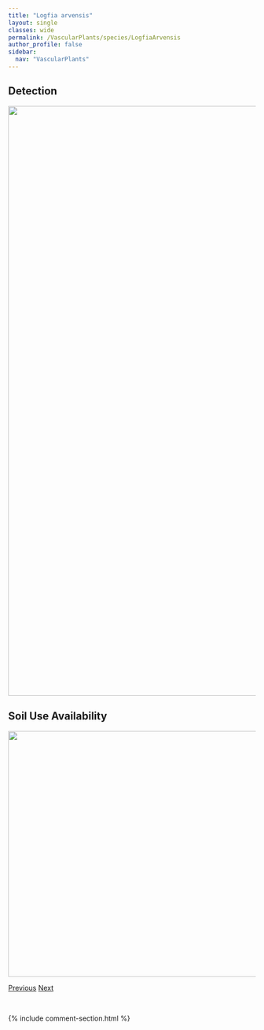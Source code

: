 ```yaml
---
title: "Logfia arvensis"
layout: single
classes: wide
permalink: /VascularPlants/species/LogfiaArvensis
author_profile: false
sidebar:
  nav: "VascularPlants"
---
```


<h2>Detection</h2>

<a href="https://drive.google.com/uc?export=view&id=1QCEjaivC_xZshsrmb-9PBlo1oBUjBJi_">
<img src="https://drive.google.com/uc?export=view&id=1QCEjaivC_xZshsrmb-9PBlo1oBUjBJi_" height = "1200" width = "800">
</a>


<h2>Soil Use Availability</h2>

<a href="https://drive.google.com/uc?export=view&id=1sGzEWWNHiZDtSeFfldjwFm3678ayuTYy">
<img src="https://drive.google.com/uc?export=view&id=1sGzEWWNHiZDtSeFfldjwFm3678ayuTYy" height = "500" width = "1000">
</a>


<a href="/DevelopmentWebsite/VascularPlants/species/LobeliaDortmanna" class="pagination--pager" title="Lobelia dortmanna">Previous</a> <a href="/DevelopmentWebsite/VascularPlants/species/LoliumArundinaceum" class="pagination--pager" title="Lolium arundinaceum">Next</a>

<p>&nbsp;</p>

{% include comment-section.html %}
